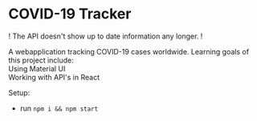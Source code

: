 # COVID-19 Tracker

! The API doesn't show up to date information any longer. !

A webapplication tracking COVID-19 cases worldwide. Learning goals of this project include:  
Using Material UI  
Working with API's in React  
  
Setup:
- run ```npm i && npm start```
